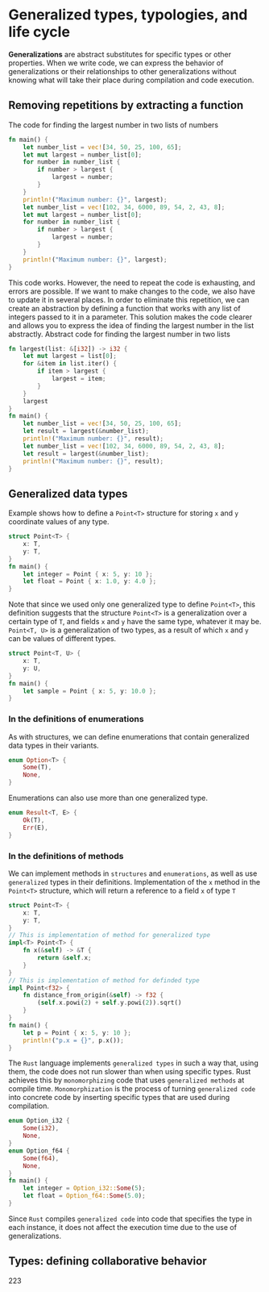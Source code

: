 # Generalized types, typologies, and life cycle
**Generalizations** are abstract substitutes for specific types or other properties. When we write code, we can express the behavior of generalizations or their relationships to other generalizations without knowing what will take their place during compilation and code execution.
## Removing repetitions by extracting a function
The code for finding the largest number in two lists of numbers
```rust
fn main() {
    let number_list = vec![34, 50, 25, 100, 65];
    let mut largest = number_list[0];
    for number in number_list {
        if number > largest {
            largest = number;
        }
    }
    println!("Maximum number: {}", largest);
    let number_list = vec![102, 34, 6000, 89, 54, 2, 43, 8];
    let mut largest = number_list[0];
    for number in number_list {
        if number > largest {
            largest = number;
        }
    }
    println!("Maximum number: {}", largest);
}
```
This code works. However, the need to repeat the code is exhausting, and errors are possible. If we want to make changes to the code, we also have to update it in several places. In order to eliminate this repetition, we can create an abstraction by defining a function that works with any list of integers passed to it in a parameter. This solution makes the code clearer and allows you to express the idea of finding the largest number in the list abstractly.
Abstract code for finding the largest number in two lists
```rust
fn largest(list: &[i32]) -> i32 {
    let mut largest = list[0];
    for &item in list.iter() {
        if item > largest {
            largest = item;
        }
    }
    largest
}
fn main() {
    let number_list = vec![34, 50, 25, 100, 65];
    let result = largest(&number_list);
    println!("Maximum number: {}", result);
    let number_list = vec![102, 34, 6000, 89, 54, 2, 43, 8];
    let result = largest(&number_list);
    println!("Maximum number: {}", result);
}
```
## Generalized data types
Example shows how to define a `Point<Т>` structure for storing `x` and `y` coordinate values of any type.
```rust
struct Point<T> {
    x: T,
    y: T,
}
fn main() {
    let integer = Point { x: 5, y: 10 };
    let float = Point { x: 1.0, y: 4.0 };
}
```
Note that since we used only one generalized type to define `Point<Т>`, this definition suggests that the structure `Point<Т>` is a generalization over a certain type of `T`, and fields `x` and `y` have the same type, whatever it may be.
`Point<Т, U>` is a generalization of two types, as a result of which `x` and `y` can be values of different types.
```rust
struct Point<T, U> {
    x: T,
    y: U,
}
fn main() {
    let sample = Point { x: 5, y: 10.0 };
}
```
### In the definitions of enumerations
As with structures, we can define enumerations that contain generalized data types in their variants.
```rust
enum Option<T> {
    Some(T),
    None,
}
```
Enumerations can also use more than one generalized type.
```rust
enum Result<T, E> {
    Ok(T),
    Err(E),
}
```
### In the definitions of methods
We can implement methods in `structures` and `enumerations`, as well as use `generalized` types in their definitions.
Implementation of the `x` method in the `Point<Т>` structure, which will return a reference to a field `x` of type `T`
```rust
struct Point<T> {
    x: T,
    y: T,
}
// This is implementation of method for generalized type
impl<T> Point<T> {
    fn x(&self) -> &T {
        return &self.x;
    }
}
// This is implementation of method for definded type 
impl Point<f32> {
    fn distance_from_origin(&self) -> f32 {
        (self.x.powi(2) + self.y.powi(2)).sqrt()
    }
}
fn main() {
    let p = Point { x: 5, y: 10 };
    println!("p.x = {}", p.x());
}
```
The `Rust` language implements `generalized types` in such a way that, using them, the code does not run slower than when using specific types. Rust achieves this by `monomorphizing` code that uses `generalized methods` at compile time. `Monomorphization` is the process of turning `generalized code` into concrete code by inserting specific types that are used during compilation.
```rust
enum Option_i32 {
    Some(i32),
    None,
}
enum Option_f64 {
    Some(f64),
    None,
}
fn main() {
    let integer = Option_i32::Some(5);
    let float = Option_f64::Some(5.0);
}
```
Since `Rust` compiles `generalized code` into code that specifies the type in each instance, it does not affect the execution time due to the use of generalizations.
## Types: defining collaborative behavior
223